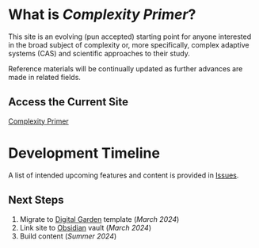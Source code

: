 # What is _Complexity Primer_?

This site is an evolving (pun accepted) starting point for anyone interested in the broad subject of complexity or, more specifically, complex adaptive systems (CAS) and scientific approaches to their study.

Reference materials will be continually updated as further advances are made in related fields.

## Access the Current Site

[Complexity Primer](https://tkupp.github.io/complexity-primer/)

# Development Timeline

A list of intended upcoming features and content is provided in [Issues](https://github.com/tkupp/complexity-primer/issues).

## Next Steps

1. Migrate to [Digital Garden](https://github.com/maximevaillancourt/digital-garden-jekyll-template) template (_March 2024_)
2. Link site to [Obsidian](https://obsidian.md/) vault (_March 2024_)
3. Build content (_Summer 2024_)